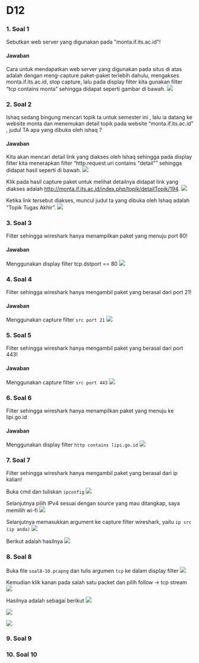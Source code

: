 # D12

### 1. Soal 1
Sebutkan web server yang digunakan pada "monta.if.its.ac.id"! 

#### Jawaban
Cara untuk mendapatkan web server yang digunakan pada situs di atas adalah dengan meng-capture paket-paket terlebih dahulu, mengakses monta.if.its.ac.id, stop capture, lalu pada display filter kita gunakan filter “tcp contains monta” sehingga didapat seperti gambar di bawah. 
![](pic/pic10.png)

### 2. Soal 2
Ishaq sedang bingung mencari topik ta untuk semester ini , lalu ia datang ke website monta dan menemukan detail topik pada website “monta.if.its.ac.id” , judul TA apa yang dibuka oleh ishaq ?

#### Jawaban
Kita akan mencari detail link yang diakses oleh Ishaq sehingga pada display filter kita menerapkan filter “http.request.uri contains "detail"” sehingga didapat hasil seperti di bawah.
![](pic/pic11.png)

Klik pada hasil capture paket untuk melihat detailnya didapat link yang diakses adalah http://monta.if.its.ac.id/index.php/topik/detailTopik/194. 
![](pic/pic12.png)

Ketika link tersebut diakses, muncul judul ta yang dibuka oleh Ishaq adalah “Topik Tugas Akhir”.
![](pic/pic13.png)

### 3. Soal 3
Filter sehingga wireshark hanya menampilkan paket yang menuju port 80! 

#### Jawaban
Menggunakan display filter tcp.dstport == 80
![](pic/pic14.png)

### 4. Soal 4
Filter sehingga wireshark hanya mengambil paket yang berasal dari port 21!

#### Jawaban

Menggunakan capture filter `src port 21`
![](pic/pic15.png)

### 5. Soal 5
Filter sehingga wireshark hanya mengambil paket yang berasal dari port 443!

#### Jawaban

Menggunakan capture filter `src port 443`
![](pic/pic16.png)

### 6. Soal 6
Filter sehingga wireshark hanya menampilkan paket yang menuju ke lipi.go.id

#### Jawaban

Menggunakan display filter `http contains lipi.go.id`
![](pic/pic17.png)

### 7. Soal 7
Filter sehingga wireshark hanya mengambil paket yang berasal dari ip kalian!

Buka cmd dan tuliskan ` ipconfig ` 
![](pic/pic1.png)

Selanjutnya pilih IPv4 sesuai dengan source yang mau ditangkap, saya memilih wi-fi
![](pic/pic2.png)

Selanjutnya memasukkan argument ke capture filter wireshark, yaitu ` ip src (ip anda) `
![](pic/pic3.png)

Berikut adalah hasilnya
![](pic/pic4.png)


### 8. Soal 8
Buka file ` soal8-10.pcapng ` dan tulis argumen ` tcp ` ke dalam display filter
![](pic/pic5.png)

Kemudian klik kanan pada salah satu packet dan pilih follow -> tcp stream
![](pic/pic6.png)

Hasilnya adalah sebagai berikut
![](pic/pic7.png)

![](pic/pic8.png)

![](pic/pic9.png)

### 9. Soal 9

### 10. Soal 10
